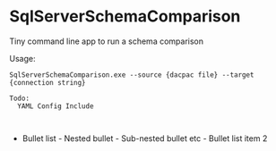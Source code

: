 # SqlServerSchemaComparison
Tiny command line app to run a schema comparison

Usage:

```
SqlServerSchemaComparison.exe --source {dacpac file} --target {connection string}
```

```
Todo:
  YAML Config Include
    
    
````

- Bullet list
              - Nested bullet
                  - Sub-nested bullet etc
          - Bullet list item 2 
